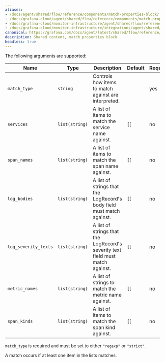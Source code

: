 ```yaml
---
aliases:
- /docs/agent/shared/flow/reference/components/match-properties-block/
- /docs/grafana-cloud/agent/shared/flow/reference/components/match-properties-block/
- /docs/grafana-cloud/monitor-infrastructure/agent/shared/flow/reference/components/match-properties-block/
- /docs/grafana-cloud/monitor-infrastructure/integrations/agent/shared/flow/reference/components/match-properties-block/
canonical: https://grafana.com/docs/agent/latest/shared/flow/reference/components/match-properties-block/
description: Shared content, match properties block
headless: true
---
```


The following arguments are supported:

Name                 | Type           | Description                                                                    | Default | Required
---------------------|----------------|--------------------------------------------------------------------------------|---------|---------
`match_type`         | `string`       | Controls how items to match against are interpreted.                           |         | yes
`services`           | `list(string)` | A list of items to match the service name against.                             | `[]`    | no
`span_names`         | `list(string)` | A list of items to match the span name against.                                | `[]`    | no
`log_bodies`         | `list(string)` | A list of strings that the LogRecord's body field must match against.          | `[]`    | no
`log_severity_texts` | `list(string)` | A list of strings that the LogRecord's severity text field must match against. | `[]`    | no
`metric_names`       | `list(string)` | A list of strings to match the metric name against.                            | `[]`    | no
`span_kinds`         | `list(string)` | A list of items to match the span kind against.                                | `[]`    | no

`match_type` is required and must be set to either `"regexp"` or `"strict"`.

A match occurs if at least one item in the lists matches.
